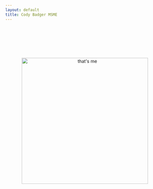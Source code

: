 ```yaml
---
layout: default
title: Cody Badger MSME
---
```



<center><img src="https://scontent-sjc2-1.xx.fbcdn.net/v/t1.0-9/13178961_10105538264709946_3648789400077978272_n.jpg?oh=4ee30bc388e8db560c0539c8580a5ff7&oe=580425E9" alt="that's me" style="width:400px; PADDING-TOP: 100px; PADDING-BOTTOM: 100px;"></center>
